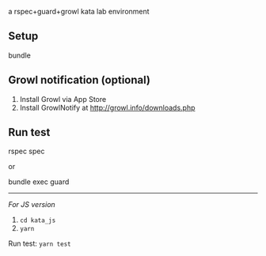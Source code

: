 a rspec+guard+growl kata lab environment

Setup
---
bundle

Growl notification (optional)
------

1. Install Growl via App Store
2. Install GrowlNotify at http://growl.info/downloads.php

Run test
---

rspec spec

or

bundle exec guard

---

*For JS version*

1. `cd kata_js`
2. `yarn`

Run test: `yarn test`
